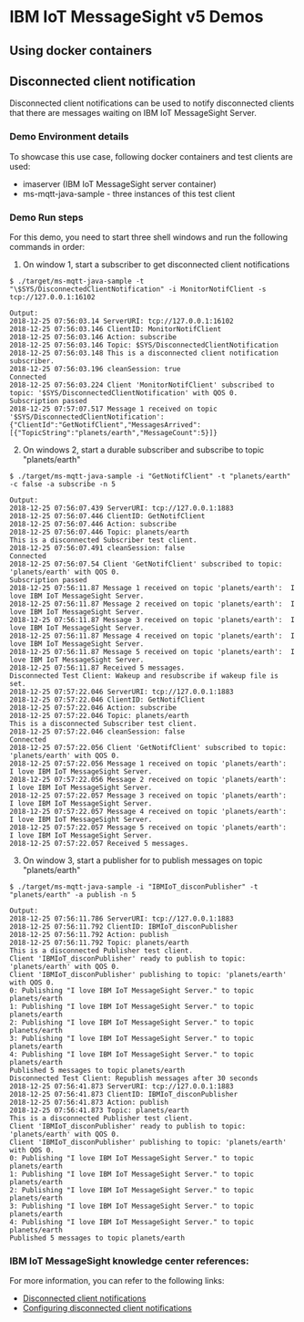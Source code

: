 # IBM IoT MessageSight v5 Demos
## Using docker containers

## Disconnected client notification

Disconnected client notifications can be used to notify disconnected clients that there are messages waiting on IBM IoT MessageSight Server.

### Demo Environment details

To showcase this use case, following docker containers and test clients are used:

- imaserver (IBM IoT MessageSight server container)
- ms-mqtt-java-sample - three instances of this test client


### Demo Run steps

For this demo, you need to start three shell windows and run the following commands in order:

1. On window 1, start a subscriber to get disconnected client notifications
```
$ ./target/ms-mqtt-java-sample -t "\$SYS/DisconnectedClientNotification" -i MonitorNotifClient -s tcp://127.0.0.1:16102

Output:
2018-12-25 07:56:03.14 ServerURI: tcp://127.0.0.1:16102
2018-12-25 07:56:03.146 ClientID: MonitorNotifClient
2018-12-25 07:56:03.146 Action: subscribe
2018-12-25 07:56:03.146 Topic: $SYS/DisconnectedClientNotification
2018-12-25 07:56:03.148 This is a disconnected client notification subscriber.
2018-12-25 07:56:03.196 cleanSession: true
Connected
2018-12-25 07:56:03.224 Client 'MonitorNotifClient' subscribed to topic: '$SYS/DisconnectedClientNotification' with QOS 0.
Subscription passed
2018-12-25 07:57:07.517 Message 1 received on topic '$SYS/DisconnectedClientNotification':  {"ClientId":"GetNotifClient","MessagesArrived":[{"TopicString":"planets/earth","MessageCount":5}]}

```

2. On windows 2, start a durable subscriber and subscribe to topic "planets/earth"
```
$ ./target/ms-mqtt-java-sample -i "GetNotifClient" -t "planets/earth" -c false -a subscribe -n 5

Output:
2018-12-25 07:56:07.439 ServerURI: tcp://127.0.0.1:1883
2018-12-25 07:56:07.446 ClientID: GetNotifClient
2018-12-25 07:56:07.446 Action: subscribe
2018-12-25 07:56:07.446 Topic: planets/earth
This is a disconnected Subscriber test client.
2018-12-25 07:56:07.491 cleanSession: false
Connected
2018-12-25 07:56:07.54 Client 'GetNotifClient' subscribed to topic: 'planets/earth' with QOS 0.
Subscription passed
2018-12-25 07:56:11.87 Message 1 received on topic 'planets/earth':  I love IBM IoT MessageSight Server.
2018-12-25 07:56:11.87 Message 2 received on topic 'planets/earth':  I love IBM IoT MessageSight Server.
2018-12-25 07:56:11.87 Message 3 received on topic 'planets/earth':  I love IBM IoT MessageSight Server.
2018-12-25 07:56:11.87 Message 4 received on topic 'planets/earth':  I love IBM IoT MessageSight Server.
2018-12-25 07:56:11.87 Message 5 received on topic 'planets/earth':  I love IBM IoT MessageSight Server.
2018-12-25 07:56:11.87 Received 5 messages.
Disconnected Test Client: Wakeup and resubscribe if wakeup file is set.
2018-12-25 07:57:22.046 ServerURI: tcp://127.0.0.1:1883
2018-12-25 07:57:22.046 ClientID: GetNotifClient
2018-12-25 07:57:22.046 Action: subscribe
2018-12-25 07:57:22.046 Topic: planets/earth
This is a disconnected Subscriber test client.
2018-12-25 07:57:22.046 cleanSession: false
Connected
2018-12-25 07:57:22.056 Client 'GetNotifClient' subscribed to topic: 'planets/earth' with QOS 0.
2018-12-25 07:57:22.056 Message 1 received on topic 'planets/earth':  I love IBM IoT MessageSight Server.
2018-12-25 07:57:22.056 Message 2 received on topic 'planets/earth':  I love IBM IoT MessageSight Server.
2018-12-25 07:57:22.057 Message 3 received on topic 'planets/earth':  I love IBM IoT MessageSight Server.
2018-12-25 07:57:22.057 Message 4 received on topic 'planets/earth':  I love IBM IoT MessageSight Server.
2018-12-25 07:57:22.057 Message 5 received on topic 'planets/earth':  I love IBM IoT MessageSight Server.
2018-12-25 07:57:22.057 Received 5 messages.

```

3. On window 3, start a publisher for to publish messages on topic "planets/earth"
```
$ ./target/ms-mqtt-java-sample -i "IBMIoT_disconPublisher" -t "planets/earth" -a publish -n 5

Output:
2018-12-25 07:56:11.786 ServerURI: tcp://127.0.0.1:1883
2018-12-25 07:56:11.792 ClientID: IBMIoT_disconPublisher
2018-12-25 07:56:11.792 Action: publish
2018-12-25 07:56:11.792 Topic: planets/earth
This is a disconnected Publisher test client.
Client 'IBMIoT_disconPublisher' ready to publish to topic: 'planets/earth' with QOS 0.
Client 'IBMIoT_disconPublisher' publishing to topic: 'planets/earth' with QOS 0.
0: Publishing "I love IBM IoT MessageSight Server." to topic planets/earth
1: Publishing "I love IBM IoT MessageSight Server." to topic planets/earth
2: Publishing "I love IBM IoT MessageSight Server." to topic planets/earth
3: Publishing "I love IBM IoT MessageSight Server." to topic planets/earth
4: Publishing "I love IBM IoT MessageSight Server." to topic planets/earth
Published 5 messages to topic planets/earth
Disconnected Test Client: Republish messages after 30 seconds
2018-12-25 07:56:41.873 ServerURI: tcp://127.0.0.1:1883
2018-12-25 07:56:41.873 ClientID: IBMIoT_disconPublisher
2018-12-25 07:56:41.873 Action: publish
2018-12-25 07:56:41.873 Topic: planets/earth
This is a disconnected Publisher test client.
Client 'IBMIoT_disconPublisher' ready to publish to topic: 'planets/earth' with QOS 0.
Client 'IBMIoT_disconPublisher' publishing to topic: 'planets/earth' with QOS 0.
0: Publishing "I love IBM IoT MessageSight Server." to topic planets/earth
1: Publishing "I love IBM IoT MessageSight Server." to topic planets/earth
2: Publishing "I love IBM IoT MessageSight Server." to topic planets/earth
3: Publishing "I love IBM IoT MessageSight Server." to topic planets/earth
4: Publishing "I love IBM IoT MessageSight Server." to topic planets/earth
Published 5 messages to topic planets/earth

```


### IBM IoT MessageSight knowledge center references:

For more information, you can refer to the following links:

- [Disconnected client notifications](https://www.ibm.com/support/knowledgecenter/SSWMAJ_5.0.0/com.ibm.ism.doc/Overview/ov00140_.html)
- [Configuring disconnected client notifications](https://www.ibm.com/support/knowledgecenter/SSWMAJ_5.0.0/com.ibm.ism.doc/Administering/ad00850_.html)


